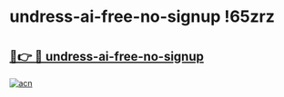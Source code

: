 # undress-ai-free-no-signup !65zrz

# <h2><a href="https://ujf4qh.esa.edu.pl?title=undress-ai-free-no-signup&ref=65zrz">🔗👉 🔴 undress-ai-free-no-signup</a></h2>

[![acn](https://github.com/user-attachments/assets/0f9c940e-d8b0-45ae-aac7-cd30a18b3e1c)](https://ujf4qh.esa.edu.pl?title=undress-ai-free-no-signup&ref=65zrz)

